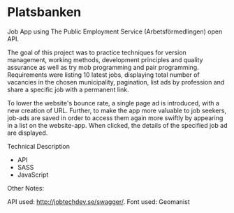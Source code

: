 # Platsbanken
Job App using The Public Employment Service (Arbetsförmedlingen) open API. 

The goal of this project was to practice techniques for version management, working methods, development principles and quality assurance as well as try mob programming and pair programming. Requirements were listing 10 latest jobs, displaying total number of vacancies in the chosen municipality, pagination, list ads by profession and share a specific job with a permanent link. 

To lower the website's bounce rate, a single page ad is introduced, with a new creation of URL. Further, to make the app more valuable to job seekers, job-ads are saved in order to access them again more swiftly by appearing in a list on the website-app. When clicked, the details of the specified job ad are displayed.

Technical Description

- API
- SASS
- JavaScript

Other Notes:

API used: http://jobtechdev.se/swagger/.
Font used: Geomanist
